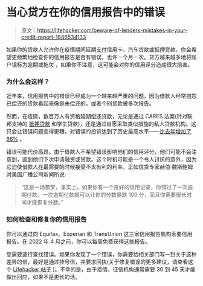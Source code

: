 # 当心贷方在你的信用报告中的错误

> 原文：<https://lifehacker.com/beware-of-lenders-mistakes-in-your-credit-report-1846534133>

如果你的贷款人允许你在疫情期间延期支付信用卡、汽车贷款或抵押贷款，你会希望更频繁地检查你的信用报告是否有错误，也许一个月一次。贷方越来越多地将账户误标为逾期或拖欠 ，如果你不注意，这可能会对你的信用评分造成很大损害。



### **为什么会这样？**

近年来，信用报告中的错误已经成为一个越来越严重的问题，因为借款人经常抱怨已偿还的贷款看起来像是未偿还的，或者个别贷款被多次报告。

然而，在疫情，数百万人有资格延期偿还贷款，无论是通过 CARES 法案(针对联邦支持的 [抵押贷款](https://www.consumerreports.org/mortgages/get-help-with-mortgage-payments-during-coronavirus-pandemic/) 和学生贷款)，还是通过自愿采取类似措施的私人贷款机构。这只会让错误问题变得更糟，对错误的投诉达到了历史最高水平——[比去年增加了 86%](https://finance.yahoo.com/news/credit-report-errors-surging-due-150400114.html) 。

错误可能代价高昂。由于借款人不希望错误影响他们的信用评分，他们可能不会注意到，直到他们下次申请融资或贷款。这个时机可能是一个令人讨厌的意外，因为它迫使借款人在最需要的时候接受不太有利的利率。正如信贷专家赫伯·魏斯鲍姆对美国广播公司新闻所说:

> “这是一场噩梦，事实上，如果你有一个良好的信用记录，你错过了一次逾期付款，一次逾期付款就可以让你的分数暴跌 100 分，而且你需要很长时间才能恢复分数。”

### **如何检查和修复你的信用报告**

你可以通过向 Equifax、Experian 和 TransUnion 这三家信用报告机构索要信用报告。在 2022 年 4 月之前，你可以每周免费获得这些报告。

您需要逐行查找错误。如果你发现了一个错误，你需要给相关部门写一封关于这种差异的信，最好是通过挂号信，并要求回执(关于修复错误的更多建议，请查看这个 [Lifehacker 帖子](https://twocents.lifehacker.com/how-often-you-should-be-checking-your-credit-report-1846440960) )。不幸的是，由于疫情，征信机构通常需要 30 到 45 天才能做出回应，如果不是更长的话。